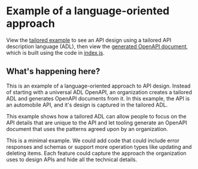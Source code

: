 # Example of a language-oriented approach

View the [tailored example](./example/automobile-tailored.yml) to see an API design using a tailored API description language (ADL), then view the [generated OpenAPI document](./example/automobile-openapi.yml), which is built using the code in [index.js](./index.js).

## What's happening here?

This is an example of a language-oriented approach to API design. Instead of starting with a universal ADL OpenAPI, an organization creates a tailored ADL and generates OpenAPI documents from it. In this example, the API is an automobile API, and it's design is captured in the tailored ADL.

This example shows how a tailored ADL can allow people to focus on the API details that are unique to the API and let tooling generate an OpenAPI document that uses the patterns agreed upon by an organization.

This is a minimal example. We could add code that could include error responses and schemas or support more operation types like updating and deleting items. Each feature could capture the approach the organization uses to design APIs and hide all the technical details.